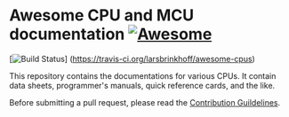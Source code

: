 # Awesome CPU and MCU documentation [![Awesome](https://cdn.rawgit.com/sindresorhus/awesome/d7305f38d29fed78fa85652e3a63e154dd8e8829/media/badge.svg)](https://github.com/sindresorhus/awesome)

[![Build Status](https://travis-ci.org/larsbrinkhoff/awesome-cpus.svg?branch=master)]
(https://travis-ci.org/larsbrinkhoff/awesome-cpus)

This repository contains the documentations for various CPUs. It contain data sheets, programmer's manuals, quick reference cards, and the like.

Before submitting a pull request, please read the [Contribution
Guildelines](CONTRIBUTING.md).
